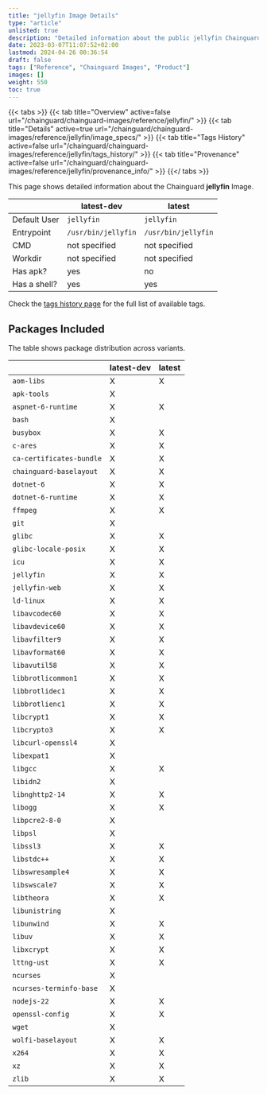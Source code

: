 ```yaml
---
title: "jellyfin Image Details"
type: "article"
unlisted: true
description: "Detailed information about the public jellyfin Chainguard Image."
date: 2023-03-07T11:07:52+02:00
lastmod: 2024-04-26 00:36:54
draft: false
tags: ["Reference", "Chainguard Images", "Product"]
images: []
weight: 550
toc: true
---
```


{{< tabs >}}
{{< tab title="Overview" active=false url="/chainguard/chainguard-images/reference/jellyfin/" >}}
{{< tab title="Details" active=true url="/chainguard/chainguard-images/reference/jellyfin/image_specs/" >}}
{{< tab title="Tags History" active=false url="/chainguard/chainguard-images/reference/jellyfin/tags_history/" >}}
{{< tab title="Provenance" active=false url="/chainguard/chainguard-images/reference/jellyfin/provenance_info/" >}}
{{</ tabs >}}

This page shows detailed information about the Chainguard **jellyfin** Image.

|              | latest-dev          | latest              |
|--------------|---------------------|---------------------|
| Default User | `jellyfin`          | `jellyfin`          |
| Entrypoint   | `/usr/bin/jellyfin` | `/usr/bin/jellyfin` |
| CMD          | not specified       | not specified       |
| Workdir      | not specified       | not specified       |
| Has apk?     | yes                 | no                  |
| Has a shell? | yes                 | yes                 |

Check the [tags history page](/chainguard/chainguard-images/reference/jellyfin/tags_history/) for the full list of available tags.

## Packages Included
The table shows package distribution across variants.

|                          | latest-dev | latest |
|--------------------------|------------|--------|
| `aom-libs`               | X          | X      |
| `apk-tools`              | X          |        |
| `aspnet-6-runtime`       | X          | X      |
| `bash`                   | X          |        |
| `busybox`                | X          | X      |
| `c-ares`                 | X          | X      |
| `ca-certificates-bundle` | X          | X      |
| `chainguard-baselayout`  | X          | X      |
| `dotnet-6`               | X          | X      |
| `dotnet-6-runtime`       | X          | X      |
| `ffmpeg`                 | X          | X      |
| `git`                    | X          |        |
| `glibc`                  | X          | X      |
| `glibc-locale-posix`     | X          | X      |
| `icu`                    | X          | X      |
| `jellyfin`               | X          | X      |
| `jellyfin-web`           | X          | X      |
| `ld-linux`               | X          | X      |
| `libavcodec60`           | X          | X      |
| `libavdevice60`          | X          | X      |
| `libavfilter9`           | X          | X      |
| `libavformat60`          | X          | X      |
| `libavutil58`            | X          | X      |
| `libbrotlicommon1`       | X          | X      |
| `libbrotlidec1`          | X          | X      |
| `libbrotlienc1`          | X          | X      |
| `libcrypt1`              | X          | X      |
| `libcrypto3`             | X          | X      |
| `libcurl-openssl4`       | X          |        |
| `libexpat1`              | X          |        |
| `libgcc`                 | X          | X      |
| `libidn2`                | X          |        |
| `libnghttp2-14`          | X          | X      |
| `libogg`                 | X          | X      |
| `libpcre2-8-0`           | X          |        |
| `libpsl`                 | X          |        |
| `libssl3`                | X          | X      |
| `libstdc++`              | X          | X      |
| `libswresample4`         | X          | X      |
| `libswscale7`            | X          | X      |
| `libtheora`              | X          | X      |
| `libunistring`           | X          |        |
| `libunwind`              | X          | X      |
| `libuv`                  | X          | X      |
| `libxcrypt`              | X          | X      |
| `lttng-ust`              | X          | X      |
| `ncurses`                | X          |        |
| `ncurses-terminfo-base`  | X          |        |
| `nodejs-22`              | X          | X      |
| `openssl-config`         | X          | X      |
| `wget`                   | X          |        |
| `wolfi-baselayout`       | X          | X      |
| `x264`                   | X          | X      |
| `xz`                     | X          | X      |
| `zlib`                   | X          | X      |

